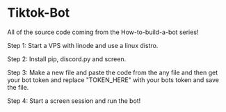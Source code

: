 # Tiktok-Bot
All of the source code coming from the How-to-build-a-bot series!

Step 1: Start a VPS with linode and use a linux distro. 



Step 2: Install pip, discord.py and screen. 



Step 3: Make a new file and paste the code from the any file and then get your bot token and replace "TOKEN_HERE" with your bots token and save the file.



Step 4: Start a screen session and run the bot!
